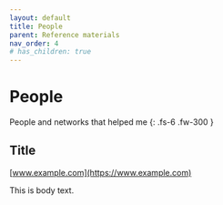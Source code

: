 ```yaml
---
layout: default
title: People
parent: Reference materials
nav_order: 4
# has_children: true
---
```


# People
People and networks that helped me
{: .fs-6 .fw-300 }

## Title
[www.example.com](https://www.example.com)

This is body text.
